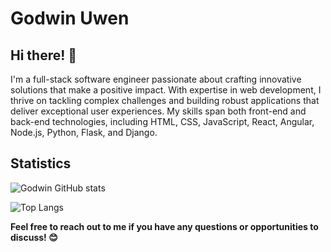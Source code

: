 # Godwin Uwen

## Hi there! 👋

I'm a full-stack software engineer passionate about crafting innovative solutions that make a positive impact. With expertise in web development, I thrive on tackling complex challenges and building robust applications that deliver exceptional user experiences. My skills span both front-end and back-end technologies, including HTML, CSS, JavaScript, React, Angular, Node.js, Python, Flask, and Django.

## Statistics

![Godwin GitHub stats](https://github-readme-stats.vercel.app/api?username=uwen-godwin&show_icons=true&theme=radical)

![Top Langs](https://github-readme-stats.vercel.app/api/top-langs/?username=uwen-godwin&layout=compact&theme=radical)
  
**Feel free to reach out to me if you have any questions or opportunities to discuss! 😊**
